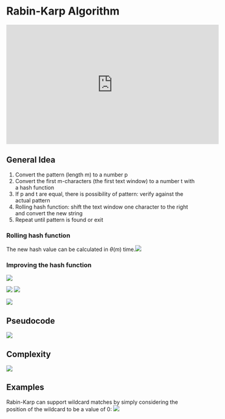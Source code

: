 # Rabin-Karp Algorithm
<iframe width="560" height="315" src="https://www.youtube.com/embed/qQ8vS2btsxI" title="YouTube video player" frameborder="0" allow="accelerometer; autoplay; clipboard-write; encrypted-media; gyroscope; picture-in-picture" allowfullscreen></iframe>

## General Idea
1. Convert the pattern (length m) to a number p
2. Convert the first m-characters (the first text window) to a number t with a hash function
3. If p and t are equal, there is possibility of pattern: verify against the actual pattern
4. Rolling hash function: shift the text window one character to the right and convert the new string
5. Repeat until pattern is found or exit

### Rolling hash function
The new hash value can be calculated in $\theta(m)$ time.![](https://i.imgur.com/zZEsAFj.png)
### Improving the hash function
![](https://i.imgur.com/SigphCG.png)

![](https://i.imgur.com/wuyA5GR.png)
![](https://i.imgur.com/9X2K8Yh.png)

![](https://i.imgur.com/fFE0KIp.png)

## Pseudocode
![](https://i.imgur.com/Hf4xSoY.png)

## Complexity
![](https://i.imgur.com/mHXrm1y.png)

## Examples
Rabin-Karp can support wildcard matches by simply considering the position of the wildcard to be a value of 0:
![](https://i.imgur.com/1ZsBQ48.png)
